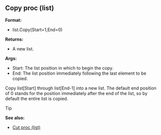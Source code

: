 ## Copy proc (list)

**Format:**
+   list.Copy(Start=1,End=0)
<!-- -->
**Returns:**
+   A new list.
<!-- -->
**Args:**
+   Start: The list position in which to begin the copy.
+   End: The list position immediately following the last element to be
    copied.


Copy list\[Start\] through list\[End-1\] into a new list. The
default end position of 0 stands for the position immediately after the
end of the list, so by default the entire list is copied.

> [!TIP] 
> **See also:**
> +   [Cut proc (list)](/ref/list/proc/Cut.md) <!-- -->